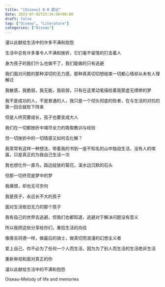```yaml
---
title: "[Oiseau] 0.0 题记"
date: 2023-07-02T23:34:56+08:00
draft: false
tag: ["Oiseau", "Literature"]
categories: ["Oiseau"]
---
```

谨以此献给生活中的许多不满和抱怨

生活中总有许多事令人不满和挫折，它们毫不留情的打击着人

身为孩子的我们什么也做不了，我们能做的只有逃避

我们面对问题的那种深切的无力感，那种真真切切想结束一切都心情却从未有人理解过

我敏感，我脆弱，我无能，我软弱，只有在这里动笔描绘着我那虚无缥缈的梦

我不是成功的人，不是普通的人，我只是一个彻头彻底的败者，在与生活的对抗的第一回合就败下阵来

但是人终究要成长，孩子也要变成大人

我们在一切都挫折中竭尽全力的吸取教训与经验

但一切挫折中的一切情感又如何去化解？

我常常有这样一种想法，带着我的书到一座不知名的山中独自生活，没有人的喧嚣，只是真正的为我自己生活一次

我也想化作一直鸟，路边绽放的菊花，溪水边沉默的石头

但那一切终究是梦中的梦

我痛恨，却也无可奈何

我是孩子，永远长不大的孩子

面对生活依旧无力的那个孩子

我有自己的世界去逃避，但我们也都知道，逃避对于解决问题没有意义

所以我把这些分享给你们，重拾生活的向往

像唐吉珂德一样，做最后的骑士，做真切而浪漫的幻想主义者

爱上自己，你不必为了任何一个人而生活，因为为了别人而生活的生活绝非生活

重新审视和面对真正的你

谨以此献给生活中的不满和抱怨

Oiseau-Melody of life and memories
